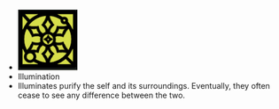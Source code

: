 - ![image.png](../assets/image_1701093740167_0.png)
- Illumination
- Illuminates purify the self and its surroundings. Eventually, they often cease to see any difference between the two.